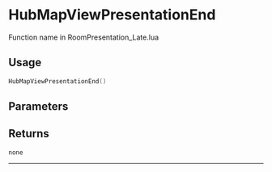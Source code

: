 # HubMapViewPresentationEnd
Function name in RoomPresentation_Late.lua
## Usage
```lua
HubMapViewPresentationEnd()
```
## Parameters

## Returns
`none`

---
